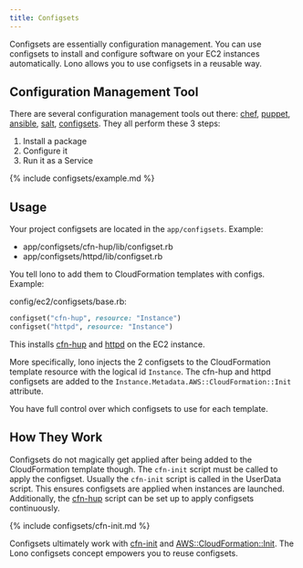 ```yaml
---
title: Configsets
---
```


Configsets are essentially configuration management. You can use configsets to install and configure software on your EC2 instances automatically. Lono allows you to use configsets in a reusable way.

## Configuration Management Tool

There are several configuration management tools out there: [chef](https://www.chef.io/configuration-management/), [puppet](https://puppet.com/), [ansible](https://www.ansible.com/), [salt](https://docs.saltstack.com/en/latest/), [configsets](https://docs.aws.amazon.com/AWSCloudFormation/latest/UserGuide/aws-resource-init.html).  They all perform these 3 steps:

1. Install a package
2. Configure it
3. Run it as a Service

{% include configsets/example.md %}

## Usage

Your project configsets are located in the `app/configsets`. Example:

* app/configsets/cfn-hup/lib/configset.rb
* app/configsets/httpd/lib/configset.rb

You tell lono to add them to CloudFormation templates with configs. Example:

config/ec2/configsets/base.rb:

```ruby
configset("cfn-hup", resource: "Instance")
configset("httpd", resource: "Instance")
```

This installs [cfn-hup](https://github.com/boltopspro/cfn-hup) and [httpd](https://github.com/boltopspro/httpd) on the EC2 instance.

More specifically, lono injects the 2 configsets to the CloudFormation template resource with the logical id `Instance`.  The cfn-hup and httpd configsets are added to the `Instance.Metadata.AWS::CloudFormation::Init` attribute.

You have full control over which configsets to use for each template.

## How They Work

Configsets do not magically get applied after being added to the CloudFormation template though.  The `cfn-init` script must be called to apply the configset. Usually the `cfn-init` script is called in the UserData script. This ensures configsets are applied when instances are launched. Additionally, the [cfn-hup](https://github.com/boltopspro/cfn-hup) script can be set up to apply configsets continuously.

{% include configsets/cfn-init.md %}

Configsets ultimately work with [cfn-init](https://docs.aws.amazon.com/AWSCloudFormation/latest/UserGuide/cfn-init.html) and [AWS::CloudFormation::Init](https://docs.aws.amazon.com/AWSCloudFormation/latest/UserGuide/aws-resource-init.html). The Lono configsets concept empowers you to reuse configsets.


